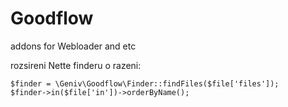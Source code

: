 Goodflow
========

addons for Webloader and etc

rozsireni Nette finderu o razeni:
```
$finder = \Geniv\Goodflow\Finder::findFiles($file['files']);
$finder->in($file['in'])->orderByName();
```
